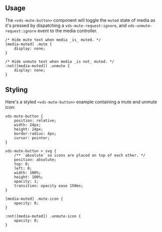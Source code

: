 ## Usage

The `<vds-mute-button>` component will toggle the `muted` state of media as it's pressed by
dispatching a `vds-mute-request:ignore`, and `vds-unmute-request:ignore` event to the media
controller.

<slot name="usage" />

```css:copy
/* Hide mute text when media _is_ muted. */
[media-muted] .mute {
	display: none;
}

/* Hide unmute text when media _is not_ muted. */
:not([media-muted]) .unmute {
	display: none;
}
```

## Styling

Here's a styled `<vds-mute-button>` example containing a mute and unmute icon:

<slot name="styling" />

```css:copy
vds-mute-button {
	position: relative;
	width: 24px;
	height: 24px;
	border-radius: 4px;
	cursor: pointer;
}

vds-mute-button > svg {
	/** `absolute` so icons are placed on top of each other. */
	position: absolute;
	top: 0;
	left: 0;
	width: 100%;
	height: 100%;
	opacity: 1;
	transition: opacity ease 150ms;
}

[media-muted] .mute-icon {
	opacity: 0;
}

:not([media-muted]) .unmute-icon {
	opacity: 0;
}
```
